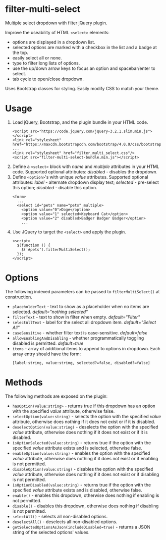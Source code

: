 # filter-multi-select
<p>Multiple select dropdown with filter jQuery plugin.</p>

<p>Improve the useability of HTML <code>&ltselect&gt</code> elements:
<ul>
  <li>options are displayed in a dropdown list.</li>
  <li>selected options are marked with a checkbox in the list and a badge at the top.</li>
  <li>easily select all or none.</li>
  <li>type to filter long lists of options.</li>
  <li>use the up/down arrow keys to focus an option and spacebar/enter to select.</li>
  <li>tab cycle to open/close dropdown.</li>
</ul>
</p>
<p>Uses Bootstrap classes for styling.  Easily modify CSS to match your theme.</p>

# Usage
<p>
  <ol>
    <li>Load jQuery, Bootstrap, and the plugin bundle in your HTML code.
    <pre><code>&ltscript src="https://code.jquery.com/jquery-3.2.1.slim.min.js"&gt&lt/script&gt
&ltlink rel="stylesheet" href="https://maxcdn.bootstrapcdn.com/bootstrap/4.0.0/css/bootstrap.min.css"/&gt
...
&ltlink rel="stylesheet" href="filter_multi_select.css"/&gt
&ltscript src="filter-multi-select-bundle.min.js"&gt&lt/script&gt</code></pre></li>
    <li>Define a <code>&ltselect&gt</code> block with <i>name</i> and <i>multiple</i> attributes in your HTML code.  Supported optional attributes: <i>disabled</i> - disables the dropdown.</li>  
    <li>Define <code>&ltoption&gt</code>'s with unique <i>value</i> attributes.  Supported optional attributes: <i>label</i> - alternate dropdown display text; <i>selected</i> - pre-select this option; <i>disabled</i> - disable this option.
    <pre><code>&ltform&gt
  ...
  &ltselect id="pets" name="pets" multiple&gt
    &ltoption value="0"&gtDoge&lt/option&gt
    &ltoption value="1" selected&gtKeyboard Cat&lt/option&gt
    &ltoption value="2" disabled&gtBadger Badger Badger&lt/option&gt
    ...</code></pre></li>
    <li>Use JQuery to target the <code>&ltselect&gt</code> and apply the plugin.
    <pre><code>&ltscript&gt
  $(function () {
    $('#pets').filterMultiSelect();
  });
&lt/script&gt</code></pre></li>
  </ol>
</p>

# Options
<p>The following indexed parameters can be passed to <code>filterMultiSelect()</code> at construction.
  <ul>
    <li><code>placeholderText</code> - text to show as a placeholder when no items are selected.  <i>default="nothing selected"</i></li>
    <li><code>filterText</code> - text to show in filter when empty.  <i>default="Filter"</i></li>
    <li><code>selectAllText</code> - label for the select all dropdown item.  <i>default="Select All"</i></li>
    <li><code>caseSensitive</code> - whether filter text is case-sensitive.  <i>default=false</i></li>
    <li><code>allowEnablingAndDisabling</code> - whether programmatically toggling disabled is permitted.  <i>default=true</i></li>
    <li><code>items</code> - array of additional items to append to options in dropdown.  Each array entry should have the form: <br />
      <pre><code>[label:string, value:string, selected?=false, disabled?=false]</code></pre></li>
  </ul>
</p>

# Methods
<p>The following methods are exposed on the plugin:
  <ul>
    <li><code>hasOption(value:string></code> - returns true if this dropdown has an option with the specified <i>value</i> attribute, otherwise false.</li>
    <li><code>selectOption(value:string)</code> - selects the option with the specified <i>value</i> attribute, otherwise does nothing if it does not exist or if it is disabled.</li>
    <li><code>deselectOption(value:string)</code> - deselects the option with the specified <i>value</i> attribute, otherwise does nothing if it does not exist or if it is disabled.</li>
    <li><code>isOptionSelected(value:string)</code> - returns true if the option with the specified <i>value</i> attribute exists and is selected, otherwise false.</li>
    <li><code>enableOption(value:string)</code> - enables the option with the specified <i>value</i> attribute, otherwise does nothing if it does not exist or if enabling is not permitted.</li>
    <li><code>disableOption(value:string)</code> - disables the option with the specified <i>value</i> attribute, otherwise does nothing if it does not exist or if disabling is not permitted.</li>
    <li><code>isOptionDisabled(value:string)</code> - returns true if the option with the specified <i>value</i> attribute exists and is disabled, otherwise false.</li>
    <li><code>enable()</code> - enables this dropdown, otherwise does nothing if enabling is not permitted.</li>
    <li><code>disable()</code> - disables this dropdown, otherwise does nothing if disabling is not permitted.</li>
    <li><code>selectAll()</code> - selects all non-disabled options.</li>
    <li><code>deselectAll()</code> - deselects all non-disabled options.</li>
    <li><code>getSelectedOptionsAsJson(includeDisabled=true)</code> - returns a JSON string of the selected options' values.</li>
  </ul>
</p>
  
